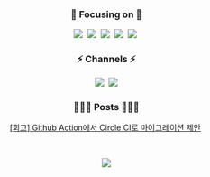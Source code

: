 <h3 align="center">🎯 Focusing on 🎯</h3>
<p align="center">
  <img src="https://img.shields.io/badge/Javascript-F7DF1D?style=flat-square&logo=javascript&logoColor=white"/></a>&nbsp
  <img src="https://img.shields.io/badge/Typescript-3178C6?style=flat-square&logo=Typescript&logoColor=white"/></a>&nbsp
  <img src="https://img.shields.io/badge/React-20232a?style=flat-square&logo=React&logoColor=#5bccea"/></a>&nbsp
  <img src="https://img.shields.io/badge/Next-black?style=flat-square&logo=next.js&logoColor=white"/></a>&nbsp
  <img src="https://img.shields.io/badge/node.js-339933?style=flat-square&logo=Node.js&logoColor=white"></a>&nbsp 
</p>

<h3 align="center"> ⚡️ Channels ⚡️ </h3>
<p align="center">
  <a href="https://docs.seungdeok.com"><img src="https://img.shields.io/badge/GitBook-3884FF?style=flat-square&logo=GitBook&logoColor=white&link=https://docs.seungdeok.com"/></a>&nbsp
  <a href="mailto:jeong9132@gmail.com"><img src="https://img.shields.io/badge/Gmail-d14836?style=flat-square&logo=Gmail&logoColor=white&link=jeong9132@gmail.com"/></a>
</p>

<h3 align="center"> 👨🏻‍💻 Posts 👨🏻‍💻 </h3>
<p align="center">
  <a href="https://docs.seungdeok.com/project/tech-proposal/github-action-circle-ci">[회고] Github Action에서 Circle CI로 마이그레이션 제안</a>&nbsp
</p>

<br/>

<p align="center">
  <a href="https://hits.seeyoufarm.com"><img src="https://hits.seeyoufarm.com/api/count/incr/badge.svg?url=https%3A%2F%2Fgithub.com%2Fseungdeok&count_bg=%2379C83D&title_bg=%23555555&icon=github.svg&icon_color=%23E1DEDE&title=hits&edge_flat=true"/></a>
</p>
